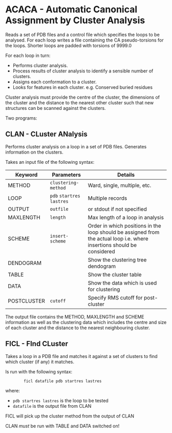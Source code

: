 ACACA - Automatic Canonical Assignment by Cluster Analysis
==========================================================

Reads a set of PDB files and a control file which specifies the loops to be
analysed. For each loop writes a file containing the CA pseudo-torsions
for the loops. Shorter loops are padded with torsions of 9999.0

For each loop in turn:
- Performs cluster analysis.
- Process results of cluster analysis to identify a sensible number of clusters.
- Assigns each conformation to a cluster.
- Looks for features in each cluster. e.g. Conserved buried residues

Cluster analysis must provide the centre of the cluster, the dimensions of 
the cluster and the distance to the nearest other cluster such that new
structures can be scanned against the clusters.

Two programs:

## CLAN - CLuster ANalysis

Performs cluster analysis on a loop in a set of PDB files. Generates
information on the clusters.

Takes an input file of the following syntax:

| Keyword     | Parameters                 | Details                             |
| ----------- | -------------------------- | ----------------------------------- |
| METHOD      | `clustering-method`        | Ward, single, multiple, etc.        |
| LOOP        | `pdb` `startres` `lastres` | Multiple records                    |
| OUTPUT      | `outfile`                  | or stdout if not specified          |
| MAXLENGTH   | `length`                   | Max length of a loop in analysis    |
| SCHEME      | `insert-scheme`            | Order in which positions in the loop should be assigned from the actual loop i.e. where insertions should be considered |
| DENDOGRAM   |                            | Show the clustering tree dendogram  |
| TABLE       |                            | Show the cluster table              |
| DATA        |                            | Show the data which is used for clustering |
| POSTCLUSTER | `cutoff`                   | Specify RMS cutoff for post-cluster |

The output file contains the METHOD, MAXLENGTH and SCHEME information as
well as the clustering data which includes the centre and size of each
cluster and the distance to the nearest neighbouring cluster.


## FICL - FInd CLuster

Takes a loop in a PDB file and matches it against a set of clusters to
find which cluster (if any) it matches.

Is run with the following syntax:

```
        ficl datafile pdb startres lastres
```

where:

- `pdb startres lastres`    is the loop to be tested
- `datafile`                is the output file from CLAN

FICL will pick up the cluster method from the output of CLAN

CLAN *must* be run with TABLE and DATA switched on!
